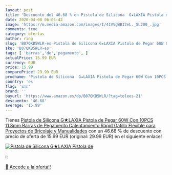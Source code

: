 ```yaml
---
layout: post
title: 'Descuento del 46.68 % en Pistola de Silicona  G★LAXIA Pistola de '
date: 2020-04-08 06:05:42
image: 'https://m.media-amazon.com/images/I/41VVgWBI2eL._SL200_.jpg'
comments: true
category: ofertas
author: ring
slug: 'B07QKB5WLR-es Pistola de Silicona G★LAXIA Pistola de Pegar 60W Con 10PCS...'
sku: 'B07QKB5WLR-es'
tags: [ 'barras','de','pegamento', ]
actualPrice: 15.99 EUR
currency: EUR
price: 15.99
comparePrice: 29.99 EUR
prodname: 'Pistola de Silicona  G★LAXIA Pistola de Pegar 60W Con 10PCS 11.8mm Barras de Pegamento Calentamiento Rápid  Gatillo Flexible  para Proyectos de Bricolaje y Manualidades'
country: 'es'
flag: '🇪🇸'
brand: ''
buyurl: 'https://www.amazon.es/dp/B07QKB5WLR/?tag=tolees-21'
descuento: '46.68'
average: '15.99'
---
```


Tienes [Pistola de Silicona  G★LAXIA Pistola de Pegar 60W Con 10PCS 11.8mm Barras de Pegamento Calentamiento Rápid  Gatillo Flexible  para Proyectos de Bricolaje y Manualidades](https://www.amazon.es/dp/B07QKB5WLR/?tag=tolees-21) con un 46.68 % de descuento con precio de oferta de 15.99 EUR (original: 29.99 EUR) en el siguiente enlace!

[![Pistola de Silicona  G★LAXIA Pistola de ](https://m.media-amazon.com/images/I/41VVgWBI2eL._SL200_.jpg)](https://www.amazon.es/dp/B07QKB5WLR/?tag=tolees-21)

ℹ️:


[🛒 Accede a la oferta!!](https://www.amazon.es/dp/B07QKB5WLR/?tag=tolees-21)
